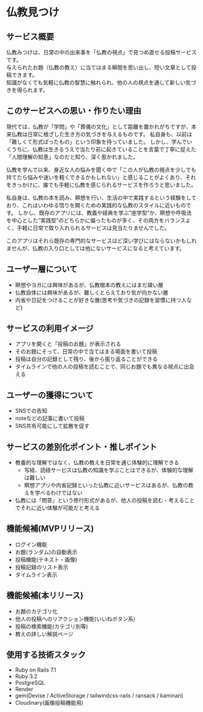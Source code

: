 # 仏教見つけ
## サービス概要
仏教みつけは、日常の中の出来事を「仏教の視点」で見つめ直せる投稿サービスです。  
与えられたお題（仏教の教え）に当てはまる瞬間を思い出し、短い文章として投稿できます。  
知識がなくても気軽に仏教の智慧に触れられ、他の人の視点を通して新しい気づきを得られます。

## このサービスへの思い・作りたい理由
現代では、仏教が「学問」や「葬儀の文化」として距離を置かれがちですが、本来仏教は日常に根ざした生き方の気づきを与えるものです。
私自身も、以前は「難しくて形式ばったもの」という印象を持っていました。
しかし、学んでいくうちに、仏教は生きるうえで当たり前に起きていることを言葉で丁寧に捉えた「人間理解の知恵」なのだと知り、深く惹かれました。

仏教を学んで以来、身近な人の悩みを聞く中で「この人が仏教の視点を少しでも持てたら悩みや迷いを軽くできるかもしれない」と感じることがよくあり、それをきっかけに、誰でも手軽に仏教を感じられるサービスを作ろうと思いました。

私自身は、仏教の本を読み、瞑想を行い、生活の中で実践するという経験をしており、これはいわゆる悟りを開くための実践的な仏教のスタイルに近いものです。
しかし、既存のアプリには、教義や経典を学ぶ“座学型”か、瞑想や呼吸法を中心とした“実践型”のどちらかに偏ったものが多く、その両方をバランスよく、手軽に日常で取り入れられるサービスは見当たりませんでした。

このアプリはそれら既存の専門的なサービスほど深い学びにはならないかもしれませんが、仏教の入り口としては他にないサービスになると考えています。

## ユーザー層について
- 瞑想やヨガには興味があるが、仏教根本の教えにはまだ疎い層
- 仏教自体には興味があるが、難しくとらえており気が向かない層
- 内省や日記をつけることが好きな層(思考や気づきの記録を習慣に持つ人など)

## サービスの利用イメージ
- アプリを開くと「投稿のお題」が表示される
- そのお題にそって、日常の中で当てはまる場面を書いて投稿
- 投稿は自分の記録として残り、後から振り返ることができる
- タイムラインで他の人の投稿を読むことで、同じお題でも異なる視点に出会える

## ユーザーの獲得について
* SNSでの告知
* noteなどの記事に書いて投稿
* SNS共有可能にして拡散を促す

## サービスの差別化ポイント・推しポイント
- 教養的な理解ではなく、仏教の教えを日常を通じ体験的に理解できる
  - 写経、読経サービスは仏教の知識を学ぶことはできるが、体験的な理解は難しい
  - 瞑想アプリや内省記録といった仏教に近いサービスはあるが、仏教の教えを学べるわけではない
- 仏教には「問答」という修行形式があるが、他人の投稿を読む・考えることでそれに近い体験が可能だと考える

## 機能候補(MVPリリース)
- ログイン機能
- お題(ランダム)の自動表示
- 投稿機能(テキスト・画像)
- 投稿記録のリスト表示
- タイムライン表示

## 機能候補(本リリース)
- お題のカテゴリ化
- 他人の投稿へのリアクション機能(いいねボタン系)
- 投稿の検索機能(カテゴリ別等)
- 教えの詳しい解説ページ

## 使用する技術スタック
- Ruby on Rails 7.1
- Ruby 3.2
- PostgreSQL
- Render
- gem(Devise / ActiveStorage / tailwindcss-rails / ransack / kaminari)
- Cloudinary(画像投稿機能用)